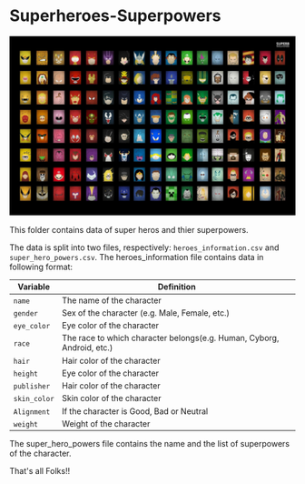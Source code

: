 # Superheroes-Superpowers

![Marvel & DC](/Data/All_hero_logo.jpg)

This folder contains data of super heros and thier superpowers.

The data is split into two files, respectively: `heroes_information.csv` and `super_hero_powers.csv`. The heroes_information file contains data in following format:

Variable | Definition
---|---------
`name` | The name of the character 
`gender` | Sex of the character (e.g. Male, Female, etc.)
`eye_color` | Eye color of the character
`race` | The race to which character belongs(e.g. Human, Cyborg, Android, etc.)
`hair` | Hair color of the character
`height` | Eye color of the character
`publisher` | Hair color of the character
`skin_color` | Skin color of the character
`Alignment` | If the character is Good, Bad or Neutral
`weight` | Weight of the character

The super_hero_powers file contains the name and the list of superpowers of the character.

That's all Folks!!

